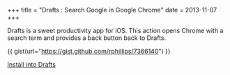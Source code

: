+++
title = "Drafts : Search Google in Google Chrome"
date = 2013-11-07
+++

Drafts is a sweet productivity app for iOS. This action opens Chrome
with a search term and provides a back button back to Drafts.
 
{{ gist(url="https://gist.github.com/rphillips/7366140") }}

[Install into Drafts](drafts://x-callback-url/import_action?type=URL&name=Search%20in%20Chrome&url=googlechrome-x-callback%3A%2F%2Fx-callback-url%2Fopen%2F%3Furl%3Dhttp%253a%252f%252fwww.google.com%252f%2523q%253d%5B%5Bdraft%5D%5D%26x-source%3DDrafts%26x-success%3Ddrafts%253a%252f%252f%26create-new-tab)
